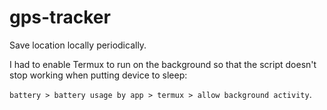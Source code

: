 # gps-tracker
Save location locally periodically.

I had to enable Termux to run on the background so that the script doesn't stop working when putting device to sleep:

`battery > battery usage by app > termux > allow background activity`.
